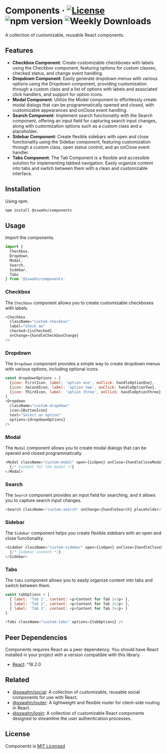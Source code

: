 # Components · [![License](https://img.shields.io/badge/License-MIT-blue.svg)](https://github.com/sswahn/components/blob/main/LICENSE) ![npm version](https://img.shields.io/npm/v/@sswahn/components) ![Weekly Downloads](https://img.shields.io/npm/dw/@sswahn/components)
A collection of customizable, reusable React components.  

## Features
- **Checkbox Component**: Create customizable checkboxes with labels using the Checkbox component, featuring options for custom classes, checked status, and change event handling.
- **Dropdown Component**: Easily generate dropdown menus with various options using the Dropdown component, providing customization through a custom class and a list of options with labels and associated click handlers, and support for option icons.
- **Modal Component**: Utilize the Modal component to effortlessly create modal dialogs that can be programmatically opened and closed, with customizable appearances and onClose event handling.
- **Search Component**: Implement search functionality with the Search component, offering an input field for capturing search input changes, along with customization options such as a custom class and a placeholder.
- **Sidebar Component**: Create flexible sidebars with open and close functionality using the Sidebar component, featuring customization through a custom class, open status control, and an onClose event handler.
- **Tabs Component**: The Tab Component is a flexible and accessible solution for implementing tabbed navigation. Easily organize content into tabs and switch between them with a clean and customizable interface.

## Installation
Using npm.
```bash
npm install @sswahn/components
```  

## Usage
Import the components.
```javascript
import {
  Checkbox,
  Dropdown,
  Modal,
  Search,
  Sidebar,
  Tabs
} from '@sswahn/components'
```

### Checkbox
The `Checkbox` component allows you to create customizable checkboxes with labels.  
```javascript
<Checkbox
  className="custom-checkbox"
  label="Check me"
  checked={isChecked}
  onChange={handleCheckboxChange}
/>
```  

### Dropdown
The `Dropdown` component provides a simple way to create dropdown menus with various options, including optional icons.  
```javascript
const dropdownOptions = [
  {icon: FirstIcon, label: 'option one', onClick: handleOptionOne},
  {icon: SecondIcon, label: 'option two', onClick: handleOptionTwo},
  {icon: ThirdIcon, label: 'option three', onClick: handleOptionThree}
]
<Dropdown
  className="custom-dropdown"
  icon={ButtonIcon}
  text="Select an option"
  options={dropdownOptions}
/>
```   

### Modal
The `Modal` component allows you to create modal dialogs that can be opened and closed programmatically.  
```javascript
<Modal className="custom-modal" open={isOpen} onClose={handleCloseModal}>
  {/* Content for the modal */}
</Modal>
```  

### Search
The `Search` component provides an input field for searching, and it allows you to capture search input changes.  
```javascript
<Search className="custom-search" onChange={handleSearch} placeholder="Search..." />
```  

### Sidebar
The `Sidebar` component helps you create flexible sidebars with an open and close functionality.  
```javascript
<Sidebar className="custom-sidebar" open={isOpen} onClose={handleCloseSidebar}>
  {/* Sidebar content */}
</Sidebar>
```

### Tabs
The `Tabs` component allows you to easily organize content into tabs and switch between them.
```javascript
const tabOptions = [
  { label: 'Tab 1', content: <p>Content for Tab 1</p> },
  { label: 'Tab 2', content: <p>Content for Tab 2</p> },
  { label: 'Tab 3', content: <p>Content for Tab 3</p> }
]

<Tabs className="custom-tabs" options={tabOptions} />
```

## Peer Dependencies
Components requires React as a peer dependency. You should have React installed in your project with a version compatible with this library.  

- [React](https://reactjs.org/): ^18.2.0  

## Related
- [@sswahn/social](https://www.npmjs.com/package/@sswahn/social): A collection of customizable, reusable social components for use with React.
- [@sswahn/router](https://www.npmjs.com/package/@sswahn/router): A lightweight and flexible router for client-side routing in React.
- [@sswahn/login](https://www.npmjs.com/package/@sswahn/login): A collection of customizable React components designed to streamline the user authentication processes.

## License
Components is [MIT Licensed](https://github.com/sswahn/components/blob/main/LICENSE)
